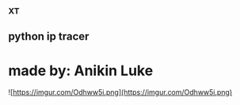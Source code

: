### XT
## python ip tracer
# made by: Anikin Luke
![https://imgur.com/Odhww5i.png](https://imgur.com/Odhww5i.png)

